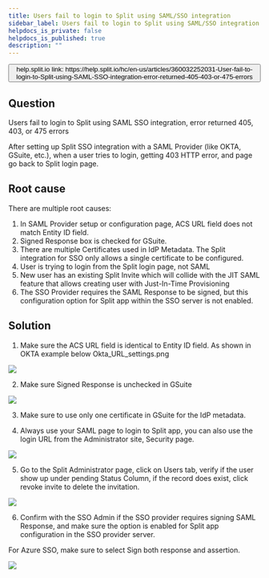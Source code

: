 ```yaml
---
title: Users fail to login to Split using SAML/SSO integration
sidebar_label: Users fail to login to Split using SAML/SSO integration
helpdocs_is_private: false
helpdocs_is_published: true
description: ""
---
```


<p>
  <button style={{borderRadius:'8px', border:'1px', fontFamily:'Courier New', fontWeight:'800', textAlign:'left'}}> help.split.io link: https://help.split.io/hc/en-us/articles/360032252031-User-fail-to-login-to-Split-using-SAML-SSO-integration-error-returned-405-403-or-475-errors </button>
</p>

## Question

Users fail to login to Split using SAML SSO integration, error returned 405, 403, or 475 errors

After setting up Split SSO integration with a SAML Provider (like OKTA, GSuite, etc.), when a user tries to login, getting 403 HTTP error, and page go back to Split login page.

## Root cause

There are multiple root causes:

1. In SAML Provider setup or configuration page, ACS URL field does not match Entity ID field.
2. Signed Response box is checked for GSuite. 
3. There are multiple Certificates used in IdP Metadata. The Split integration for SSO only allows a single certificate to be configured.
4. User is trying to login from the Split login page, not SAML
5. New user has an existing Split Invite which will collide with the JIT SAML feature that allows creating user with Just-In-Time Provisioning
6. The SSO Provider requires the SAML Response to be signed, but this configuration option for Split app within the SSO server is not enabled.

## Solution

1. Make sure the ACS URL field is identical to Entity ID field. As shown in OKTA example below
Okta_URL_settings.png

![](https://help.split.io/hc/article_attachments/360039801412/Okta_URL_settings.png)

2. Make sure Signed Response is unchecked in GSuite

![](https://help.split.io/hc/article_attachments/360039784711/GSuite_Security-provider-details.png)

3. Make sure to use only one certificate in GSuite for the IdP metadata.

4. Always use your SAML page to login to Split app, you can also use the login URL from the Administrator site, Security page.

![](https://help.split.io/hc/article_attachments/360039801952/Screen_Shot_2019-10-01_at_11.46.45_AM.png)

5. Go to the Split Administrator page, click on Users tab, verify if the user show up under pending Status Column, if the record does exist, click revoke invite to delete the invitation.

![](https://help.split.io/hc/article_attachments/360049469472/Screen_Shot_2019-10-01_at_11.32.46_AM.png)

6. Confirm with the SSO Admin if the SSO provider requires signing SAML Response, and make sure the option is enabled for Split app configuration in the SSO provider server.

For Azure SSO, make sure to select Sign both response and assertion.

![](https://help.split.io/hc/article_attachments/360068428792/unnamed.png)